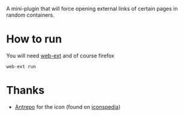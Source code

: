 A mini-plugin that will force opening external links of certain pages in random containers.

# How to run

You will need [web-ext](https://developer.mozilla.org/en-US/Add-ons/WebExtensions/Getting_started_with_web-ext) 
and of course firefox

`web-ext run`

# Thanks

 * [Antrepo](http://a2591.com) for the icon (found on [iconspedia](http://www.iconspedia.com/icon/attention-container-133-6.html))